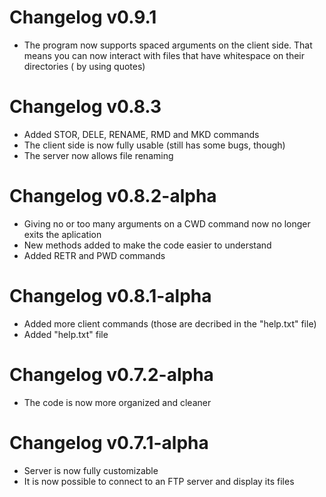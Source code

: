 # Changelog v0.9.1
* The program now supports spaced arguments on the client side. That means
you can now interact with files that have whitespace on their directories (
by using quotes)

# Changelog v0.8.3
* Added STOR, DELE, RENAME, RMD and MKD commands
* The client side is now fully usable (still has some bugs, though)
* The server now allows file renaming

# Changelog v0.8.2-alpha
* Giving no or too many arguments on a CWD command now no longer exits the aplication
* New methods added to make the code easier to understand
* Added RETR and PWD commands

# Changelog v0.8.1-alpha
* Added more client commands (those are decribed in the "help.txt" file)
* Added "help.txt" file

# Changelog v0.7.2-alpha
* The code is now more organized and cleaner

# Changelog v0.7.1-alpha
* Server is now fully customizable
* It is now possible to connect to an FTP server and display its files